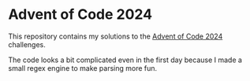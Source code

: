 # Advent of Code 2024

This repository contains my solutions to the [Advent of Code 2024](https://adventofcode.com/2024) challenges.

The code looks a bit complicated even in the first day because I made a small regex engine to make parsing more fun.
